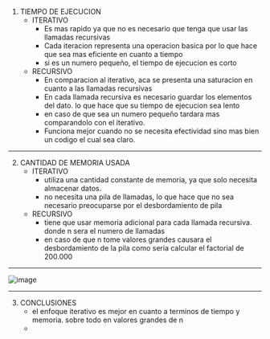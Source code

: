 1) TIEMPO DE EJECUCION
   - ITERATIVO
       - Es mas rapido ya que no es necesario que tenga que usar las llamadas recursivas
       - Cada iteracion representa una operacion basica por lo que hace que sea mas eficiente en cuanto a tiempo
       - si es un numero pequeño, el tiempo de ejecucion es corto
    - RECURSIVO
        - En comparacion al iterativo, aca se presenta una saturacion en cuanto a las llamadas recursivas
        - En cada llamada recursiva es necesario guardar los elementos del dato. lo que hace que su tiempo de ejecucion sea lento
        - en caso de que sea un numero pequeño tardara mas comparandolo con el iterativo.
        - Funciona mejor cuando no se necesita efectividad sino mas bien un codigo el cual sea claro.
----------------------------------------------------------------------------------------------------------------------------------------
2) CANTIDAD DE MEMORIA USADA
   - ITERATIVO
       - utiliza una cantidad constante de memoria, ya que solo necesita almacenar datos.
       - no necesita una pila de llamadas, lo que hace que no sea necesario preocuparse por el desbordamiento de pila
   - RECURSIVO
       - tiene que usar memoria adicional para cada llamada recursiva. donde n sera el numero de llamadas
       - en caso de que n tome valores grandes causara el desbordamiento de la pila como seria calcular el factorial de 200.000
----------------------------------------------------------------------------------------------------------------------------------------
![image](https://github.com/user-attachments/assets/480fee56-5720-4ce5-b69d-602f5efdf10d)

----------------------------------------------------------------------------------------------------------------------------------------
3) CONCLUSIONES
   - el enfoque iterativo es mejor en cuanto a terminos de tiempo y memoria. sobre todo en valores grandes de n
   - 
        
